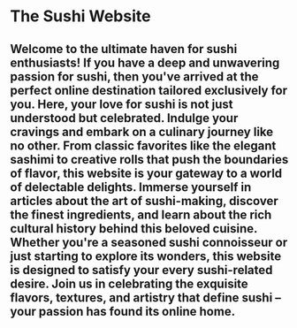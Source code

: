 # The Sushi Website

## Welcome to the ultimate haven for sushi enthusiasts! If you have a deep and unwavering passion for sushi, then you've arrived at the perfect online destination tailored exclusively for you. Here, your love for sushi is not just understood but celebrated. Indulge your cravings and embark on a culinary journey like no other. From classic favorites like the elegant sashimi to creative rolls that push the boundaries of flavor, this website is your gateway to a world of delectable delights. Immerse yourself in articles about the art of sushi-making, discover the finest ingredients, and learn about the rich cultural history behind this beloved cuisine. Whether you're a seasoned sushi connoisseur or just starting to explore its wonders, this website is designed to satisfy your every sushi-related desire. Join us in celebrating the exquisite flavors, textures, and artistry that define sushi – your passion has found its online home.